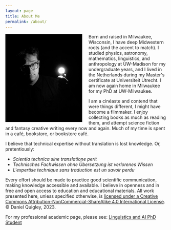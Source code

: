 ```yaml
---
layout: page
title: About Me
permalink: /about/
---
```


<img src="/images/quigley_daniel_one_light_3_crop_2.jpg" alt="Profile Picture" style="float: left; margin-right: 20px; width: 240px;">

Born and raised in Milwaukee, Wisconsin, I have deep Midwestern roots (and the accent to match). I studied physics, astronomy, mathematics, linguistics, and anthropology at UW-Madison for my undergraduate years, and I lived in the Netherlands during my Master's certificate at Universiteit Utrecht. I am now again home in Milwaukee for my PhD at UW-Milwaukee.

I am a cinéaste and contend that were things different, I might have become a filmmaker. I enjoy collecting books as much as reading them, and attempt science fiction and fantasy creative writing every now and again. Much of my time is spent in a café, bookstore, or bookstore café.

I believe that technical expertise without translation is lost knowledge. Or, pretentiously:

- _Scientia technica sine translatione perit_
- _Technisches Fachwissen ohne Übersetzung ist verlorenes Wissen_
- _L'expertise technique sans traduction est un savoir perdu_

Every effort should be made to practice good scientific communication, making knowledge accessible and available. I believe in openness and in free and open access to education and educational materials. All work presented here, unless specified otherwise, is [licensed under a Creative Commons Attribution-NonCommercial-ShareAlike 4.0 International License](https://creativecommons.org/licenses/by-nc-sa/4.0/). © Daniel Quigley, 2023. 

For my professional academic page, please see: [Linguistics and AI PhD Student](https://dquigley.dev/)
